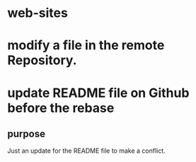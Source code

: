 # web-sites
# modify a file in the remote Repository.
# update README file on Github before the rebase
## purpose
Just an update for the README file to make a conflict.
